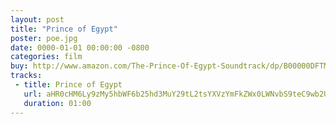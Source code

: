 ```yaml
---
layout: post
title: "Prince of Egypt"
poster: poe.jpg
date: 0000-01-01 00:00:00 -0800
categories: film
buy: http://www.amazon.com/The-Prince-Of-Egypt-Soundtrack/dp/B00000DFTM
tracks:
 - title: Prince of Egypt
   url: aHR0cHM6Ly9zMy5hbWF6b25hd3MuY29tL2tsYXVzYmFkZWx0LWNvbS9teC9wb2UvUHJpbmNlIG9mIEVneXB0Lm1wMw==
   duration: 01:00
---
```

